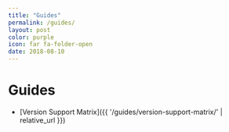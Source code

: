```yaml
---
title: "Guides"
permalink: /guides/
layout: post
color: purple
icon: far fa-folder-open
date: 2018-08-10
---
```


# Guides

<!-- - [Quickstart]({{ '/guides/quickstart/' | relative_url }}) -->
- [Version Support Matrix]({{ '/guides/version-support-matrix/' | relative_url }})
